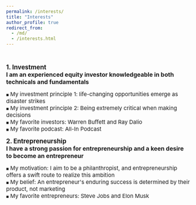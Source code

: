```yaml
---
permalink: /interests/
title: "Interests"
author_profile: true
redirect_from: 
  - /md/
  - /interests.html
---
```


<style>
.custom-bullet {
    list-style-type: none;
    padding-left: 0;
}

.custom-bullet li::before {
    content: "\25A0"; /* Unicode character for a small square */
    font-size: 8px; /* Adjust this value to change the icon size */
    margin-right: 0.5em; /* Adjust this value to control the spacing */
}
</style>

<br>

<ul class="custom-bullet">
<span style="font-size: 17px;"><strong>1. Investment</strong></span><br>
  <span style="font-size: 16px;"><strong>I am an experienced equity investor knowledgeable in both technicals and fundamentals</strong></span>
    <ul class="custom-bullet">
      <li><span style="font-size: 15px; ">My investment principle 1: life-changing opportunities emerge as disaster strikes</span></li>
      <li><span style="font-size: 15px; ">My investment principle 2: Being extremely critical when making decisions</span></li>
      <li><span style="font-size: 15px; ">My favorite investors: Warren Buffett and Ray Dalio</span></li>
      <li><span style="font-size: 15px; ">My favorite podcast: All-In Podcast</span></li>
     </ul>
</ul>
 

<ul class="custom-bullet">
<span style="font-size: 17px;"><strong>2. Entrepreneurship</strong></span><br>
  <span style="font-size: 16px;"><strong>I have a strong passion for entrepreneurship and a keen desire to become an entrepreneur</strong></span>
    <ul class="custom-bullet">
      <li><span style="font-size: 15px; ">My motivation: I aim to be a philanthropist, and entrepreneurship offers a swift route to realize this ambition</span></li>
      <li><span style="font-size: 15px; ">My belief: An entrepreneur's enduring success is determined by their product, not marketing</span></li>
      <li><span style="font-size: 15px; ">My favorite entrepreneurs: Steve Jobs and Elon Musk</span></li> 
     </ul>
</ul>















